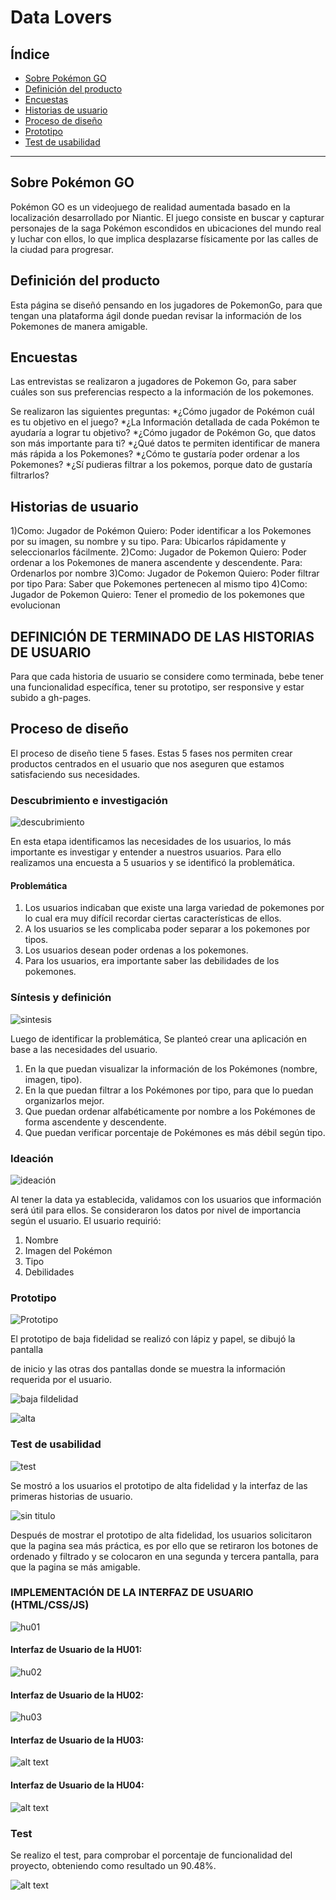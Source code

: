 # Data Lovers

## Índice

* [Sobre Pokémon GO](#sobre-pokémon-go)
* [Definición del producto](#definición-del-producto)
* [Encuestas](#Encuestas)
* [Historias de usuario](#historias-de-usuario)
* [Proceso de diseño](#proceso-de-diseño)
* [Prototipo](#prototipo)
* [Test de usabilidad](#test-de-usabilidad)

***

## Sobre Pokémon GO

Pokémon GO es un videojuego de realidad aumentada basado en la localización desarrollado por Niantic. El juego consiste en buscar y capturar personajes de la saga Pokémon escondidos en ubicaciones del mundo real y luchar con ellos, lo que implica desplazarse físicamente por las calles de la ciudad para progresar.


## Definición del producto

Esta página se diseñó pensando en los jugadores de PokemonGo, para que tengan una plataforma ágil donde puedan revisar la información de los Pokemones de manera amigable.


## Encuestas

Las entrevistas se realizaron a jugadores de Pokemon Go, para saber cuáles son sus preferencias respecto a la información de los pokemones.

Se realizaron las siguientes preguntas:
*¿Cómo jugador de Pokémon cuál es tu objetivo en el juego?
*¿La Información detallada de cada Pokémon te ayudaría a lograr tu objetivo?
*¿Cómo jugador de Pokémon Go, que datos son más importante para ti?
*¿Qué datos te permiten identificar de manera más rápida a los Pokemones?
*¿Cómo te gustaría poder ordenar a los Pokemones?
*¿Sí pudieras filtrar a los pokemos, porque dato de gustaría filtrarlos?


## Historias de usuario

1)Como: Jugador de Pokémon
Quiero: Poder identificar a los Pokemones por su imagen, su nombre y su tipo.
Para: Ubicarlos rápidamente y seleccionarlos fácilmente.
2)Como: Jugador de Pokemon
Quiero: Poder ordenar a los Pokemones de manera ascendente y descendente.
Para: Ordenarlos por nombre
3)Como: Jugador de Pokemon
Quiero: Poder filtrar por tipo
Para: Saber que Pokemones pertenecen al mismo tipo
4)Como: Jugador de Pokemon
Quiero: Tener el promedio de los pokemones que evolucionan


## DEFINICIÓN DE TERMINADO DE LAS HISTORIAS DE USUARIO

Para que cada historia de usuario se considere como terminada, bebe tener una funcionalidad específica, tener su prototipo, ser responsive y estar subido a gh-pages.

## Proceso de diseño

El proceso de diseño tiene 5 fases. Estas 5 fases nos permiten crear productos centrados en el usuario que nos aseguren que estamos satisfaciendo sus necesidades.

### Descubrimiento e investigación
![descubrimiento](https://i.ibb.co/b6VKwC7/descubrimiento.png)

En esta etapa identificamos las necesidades de los usuarios, lo más importante es investigar y entender a nuestros usuarios. Para ello realizamos una encuesta a 5 usuarios y se identificó la problemática.

#### Problemática

1.	Los usuarios indicaban que existe una larga variedad de pokemones por lo cual era muy difícil recordar ciertas características de ellos.
2.	A los usuarios se les complicaba poder separar a los pokemones por tipos.
3.	Los usuarios desean poder ordenas a los pokemones.
4.	Para los usuarios, era importante saber las debilidades de los pokemones.

### Síntesis y definición

![sintesis](https://i.ibb.co/zV5TGmP/2.png)

Luego de identificar la problemática, Se planteó crear una aplicación en base a las necesidades del usuario. 
1.	En la que puedan visualizar la información de los Pokémones (nombre, imagen, tipo).
2.	En la que puedan filtrar a los Pokémones por tipo, para que lo puedan organizarlos mejor.
3.	Que puedan ordenar alfabéticamente por nombre a los Pokémones de forma ascendente y descendente.
4.	Que puedan verificar porcentaje de Pokémones es más débil según tipo.

### Ideación

![ideación](https://i.ibb.co/L9Tb2h2/3.png)

Al tener la data ya establecida, validamos con los usuarios que información será útil para ellos. Se consideraron los datos por nivel de importancia según el usuario.
El usuario requirió:
1.	Nombre
2.	Imagen del Pokémon
3.	Tipo
4.	Debilidades

 
### Prototipo

![Prototipo](https://i.ibb.co/zJ5HFT6/4.png)

El prototipo de baja fidelidad se realizó con lápiz y papel, se dibujó la pantalla 

de inicio y las otras dos pantallas donde se muestra la información requerida por el usuario.

![baja fildelidad](https://i.ibb.co/jrjW2DS/5.png)

![alta](https://i.ibb.co/0V5fbLp/6.png)

### Test de usabilidad

![test](https://i.ibb.co/tBtQyVx/7.png)

Se mostró a los usuarios el prototipo de alta fidelidad y la interfaz de las primeras historias de usuario.

![sin titulo]()

Después de mostrar el prototipo de alta fidelidad, los usuarios solicitaron que la pagina sea más práctica, es por ello que se retiraron los botones de ordenado y filtrado y se colocaron en una segunda y tercera pantalla, para que la pagina se más amigable.

### IMPLEMENTACIÓN DE LA INTERFAZ DE USUARIO (HTML/CSS/JS)

![hu01](https://i.ibb.co/CbGYTSp/9.png)

#### Interfaz de Usuario de la HU01: 

![hu02](https://i.ibb.co/qgpvSYf/10.png)

#### Interfaz de Usuario de la HU02:

![hu03](https://i.ibb.co/TRMHhfC/12.png)

#### Interfaz de Usuario de la HU03: 

![alt text]()

#### Interfaz de Usuario de la HU04:

![alt text]()

### Test

Se realizo el test, para comprobar el porcentaje de funcionalidad del proyecto, obteniendo como resultado un 90.48%.

![alt text]()
